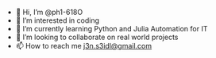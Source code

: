 - 👋 Hi, I’m @ph1-618O
- 👀 I’m interested in coding
- 🌱 I’m currently learning Python and Julia Automation for IT
- 💞️ I’m looking to collaborate on real world projects
- 📫 How to reach me j3n.s3idl@gmail.com

<!---
ph1-618O/ph1-618O is a ✨ special ✨ repository because its `README.md` (this file) appears on your GitHub profile.
You can click the Preview link to take a look at your changes.
--->

